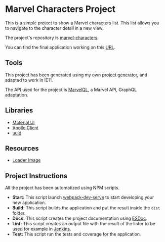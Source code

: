 # Marvel Characters Project

This is a simple project to show a Marvel characters list. This list allows you to navigate to the character detail in a new view.

The project's repository is [marvel-characters](https://github.com/timbergus/marvel-characters).

You can find the final application working on this [URL](https://marvel-characters-da0d4.web.app/).

## Tools

This project has been generated using my own [project generator](https://github.com/timbergus/fullstack-cli), and adapted to work in IE11.

The API used for the project is [MarvelQL](https://medium.com/novvum/say-hello-to-marvelql-a-graphql-entry-into-the-marvel-universe-260245200b7d), a Marvel API, GraphQL adaptation.

## Libraries

* [Material UI](https://material-ui.com/)
* [Apollo Client](https://www.apollographql.com/docs/react/api/apollo-client/)
* [uuid](https://www.npmjs.com/package/uuid)

## Resources

* [Loader Image](https://dribbble.com/shots/2098959-Marvel-loader/attachments/379027)

## Project Instructions

All the project has been automatized using NPM scripts.

* __Start:__ This script launch [webpack-dev-serve](https://github.com/webpack/webpack-dev-server) to start developing your new application.
* __Build:__ This script builds the application and put the result inside the `dist` folder.
* __Docs:__ This script creates the project documentation using [ESDoc](https://esdoc.org/).
* __Lint:__ This script creates an output file with the result of the linter to be used for example in [Jenkins](https://jenkins.io/).
* __Test:__ This script run the tests and coverage for the application.
